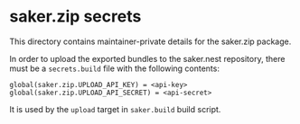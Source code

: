 # saker.zip secrets

This directory contains maintainer-private details for the saker.zip package.

In order to upload the exported bundles to the saker.nest repository, there must be a `secrets.build` file with the following contents:

```
global(saker.zip.UPLOAD_API_KEY) = <api-key>
global(saker.zip.UPLOAD_API_SECRET) = <api-secret>
```

It is used by the `upload` target in `saker.build` build script.